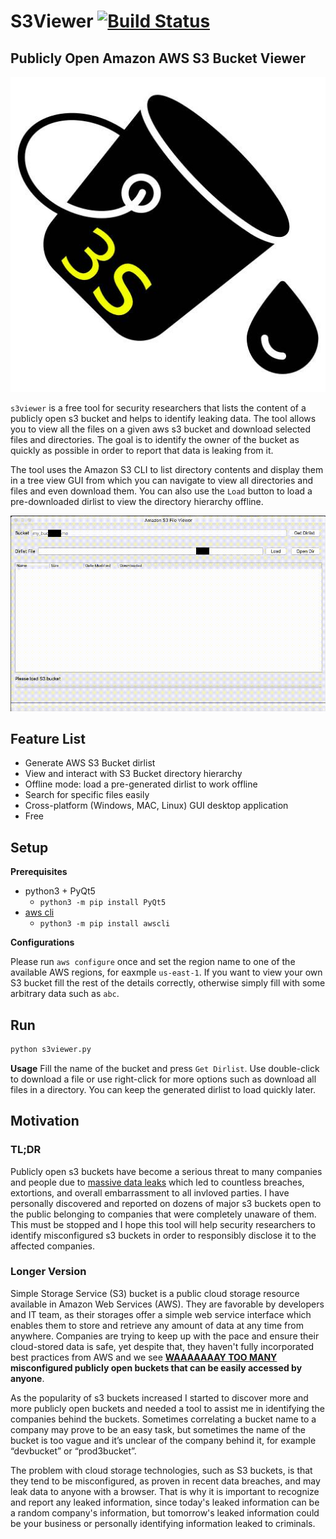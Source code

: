 # S3Viewer [![Build Status](https://travis-ci.com/SharonBrizinov/s3viewer.svg?branch=main)](https://travis-ci.com/SharonBrizinov/s3viewer)
## Publicly Open Amazon AWS S3 Bucket Viewer

![Icon](packaging/icons/icon_3s.jpg)

`s3viewer` is a free tool for security researchers that lists the content of a publicly open s3 bucket and helps to identify leaking data. The tool allows you to view all the files on a given aws s3 bucket and download selected files and directories. The goal is to identify the owner of the bucket as quickly as possible in order to report that data is leaking from it.

The tool uses the Amazon S3 CLI to list directory contents and display them in a tree view GUI from which you can navigate to view all directories and files and even download them. You can also use the `Load` button to load a pre-downloaded dirlist to view the directory hierarchy offline.

![Demo](example/demo.gif)
 
## Feature List
- Generate AWS S3 Bucket dirlist
- View and interact with S3 Bucket directory hierarchy
- Offline mode: load a pre-generated dirlist to work offline
- Search for specific files easily
- Cross-platform (Windows, MAC, Linux) GUI desktop application
- Free

## Setup
**Prerequisites**
- python3 + PyQt5
    - `python3 -m pip install PyQt5`
- [aws cli](https://aws.amazon.com/cli/)
	- `python3 -m pip install awscli`

**Configurations**

Please run `aws configure` once and set the region name to one of the available AWS regions, for eaxmple `us-east-1`. If you want to view your own S3 bucket fill the rest of the details correctly, otherwise simply fill with some arbitrary data such as `abc`.

## Run
```bash
python s3viewer.py
```
**Usage**
Fill the name of the bucket and press `Get Dirlist`. Use double-click to download a file or use right-click for more options such as download all files in a directory. You can keep the generated dirlist to load quickly later.

## Motivation
### TL;DR
Publicly open s3 buckets have become a serious threat to many companies and people due to [massive data leaks](https://github.com/nagwww/s3-leaks) which led to countless breaches, extortions, and overall embarrassment to all invloved parties. I have personally discovered and reported on dozens of major s3 buckets open to the public belonging to companies that were completely unaware of them. This must be stopped and I hope this tool will help security researchers to identify misconfigured s3 buckets in order to responsibly disclose it to the affected companies.

### Longer Version
Simple Storage Service (S3) bucket is a public cloud storage resource available in Amazon Web Services (AWS). They are favorable by developers and IT team, as their storages offer a simple web service interface which enables them to store and retrieve any amount of data at any time from anywhere. Companies are trying to keep up with the pace and ensure their cloud-stored data is safe, yet despite that, they haven't fully incorporated best practices from AWS and we see **[WAAAAAAAY TOO MANY](https://buckets.grayhatwarfare.com/) misconfigured publicly open buckets that can be easily accessed by anyone**.

As the popularity of s3 buckets increased I started to discover more and more publicly open buckets and needed a tool to assist me in identifying the companies behind the buckets. Sometimes correlating a bucket name to a company may prove to be an easy task, but sometimes the name of the bucket is too vague and it’s unclear of the company behind it, for example “devbucket” or “prod3bucket”.

The problem with cloud storage technologies, such as S3 buckets, is that they tend to be misconfigured, as proven in recent data breaches, and may leak data to anyone with a browser. That is why it is important to recognize and report any leaked information, since today's leaked information can be a random company's information, but  tomorrow's leaked information could be your business or personally identifying information leaked to criminals.
